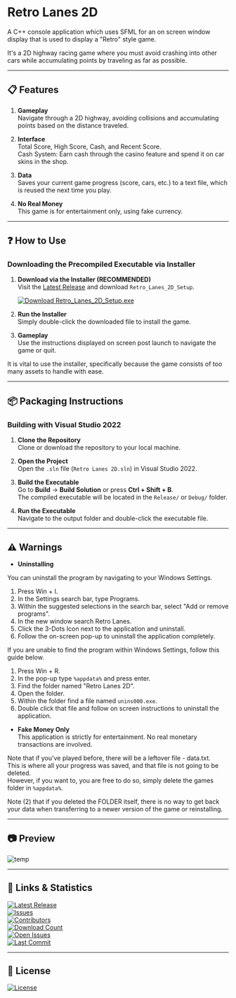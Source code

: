 # Retro Lanes 2D

A C++ console application which uses SFML for an on screen window display that is used to display a "Retro" style game.

It's a 2D highway racing game where you must avoid crashing into other cars while accumulating points by traveling as far as possible.

---

## 📋 Features

1. **Gameplay**  
   Navigate through a 2D highway, avoiding collisions and accumulating points based on the distance traveled.

2. **Interface**  
   Total Score, High Score, Cash, and Recent Score.  
   Cash System: Earn cash through the casino feature and spend it on car skins in the shop.

4. **Data**  
   Saves your current game progress (score, cars, etc.) to a text file, which is reused the next time you play.

5. **No Real Money**  
   This game is for entertainment only, using fake currency.

---

## ❓ How to Use

### Downloading the Precompiled Executable via Installer
1. **Download via the Installer (RECOMMENDED)**  
   Visit the [Latest Release](https://github.com/Justagwas/Retro-Lanes-2D/releases/latest) and download `Retro_Lanes_2D_Setup`.

   [![Download Retro_Lanes_2D_Setup.exe](https://img.shields.io/badge/▼%20Download▼-Retro_Lanes_2D_Setup.exe-blue?style=for-the-badge)](https://github.com/Justagwas/Retro-Lanes-2D/releases/latest/download/Retro_Lanes_2D_Setup.exe)

2. **Run the Installer**  
   Simply double-click the downloaded file to install the game.  

3. **Gameplay**  
   Use the instructions displayed on screen post launch to navigate the game or quit.

It is vital to use the installer, specifically because the game consists of too many assets to handle with ease.

---

## 📦 Packaging Instructions

### Building with Visual Studio 2022
1. **Clone the Repository**  
   Clone or download the repository to your local machine.

2. **Open the Project**  
   Open the `.sln` file (`Retro Lanes 2D.sln`) in Visual Studio 2022.

3. **Build the Executable**  
   Go to **Build** → **Build Solution** or press **Ctrl + Shift + B**.  
   The compiled executable will be located in the `Release/` or `Debug/` folder.

4. **Run the Executable**  
   Navigate to the output folder and double-click the executable file.

---

## ⚠️ Warnings

- **Uninstalling**

You can uninstall the program by navigating to your Windows Settings.
  
  1. Press Win + I.  
  2. In the Settings search bar, type Programs.  
  3. Within the suggested selections in the search bar, select "Add or remove programs".  
  4. In the new window search Retro Lanes.  
  5. Click the 3-Dots Icon next to the application and uninstall.  
  6. Follow the on-screen pop-up to uninstall the application completely.  
  
If you are unable to find the program within Windows Settings, follow this guide below.
  
  1. Press Win + R.  
  2. In the pop-up type `%appdata%` and press enter.  
  3. Find the folder named "Retro Lanes 2D".  
  4. Open the folder.
  5. Within the folder find a file named `unins000.exe`.
  6. Double click that file and follow on screen instructions to uninstall the application.

- **Fake Money Only**  
  This application is strictly for entertainment. No real monetary transactions are involved.

Note that if you've played before, there will be a leftover file - data.txt.  
This is where all your progress was saved, and that file is not going to be deleted.  
However, if you want to, you are free to do so, simply delete the games folder in `%appdata%`.

Note (2) that if you deleted the FOLDER itself, there is no way to get back your data when transferring to a newer version of the game or reinstalling.

---

## 📷 Preview

![temp](https://github.com/user-attachments/assets/ecbd1363-7996-44c2-ae4a-20b2ab32faf4)

---

## 🔗 Links & Statistics

[![Latest Release](https://img.shields.io/badge/🔖%20Latest%20Release-blue?style=for-the-badge)](https://github.com/Justagwas/Retro-Lanes-2D/releases/latest)  
[![Issues](https://img.shields.io/badge/🐛%20Issues-orange?style=for-the-badge)](https://github.com/Justagwas/Retro-Lanes-2D/issues)  
[![Contributors](https://img.shields.io/github/contributors/Justagwas/Retro-Lanes-2D?label=👥%20Contributors&style=for-the-badge)](https://github.com/Justagwas/Retro-Lanes-2D/graphs/contributors)  
[![Download Count](https://img.shields.io/github/downloads/Justagwas/Retro-Lanes-2D/total?label=⬇️%20Total%20Downloads&style=for-the-badge&color=blue)](https://github.com/Justagwas/Retro-Lanes-2D/releases)  
[![Open Issues](https://img.shields.io/github/issues/Justagwas/Retro-Lanes-2D?label=🐛%20Open%20Issues&style=for-the-badge)](https://github.com/Justagwas/Retro-Lanes-2D/issues)  
[![Last Commit](https://img.shields.io/github/last-commit/Justagwas/Retro-Lanes-2D?label=🕒%20Last%20Commit&style=for-the-badge)](https://github.com/Justagwas/Retro-Lanes-2D/commits)  

---

## 📜 License

[![License](https://img.shields.io/github/license/Justagwas/Retro-Lanes-2D?label=📝%20License&style=for-the-badge)](LICENSE.txt)
